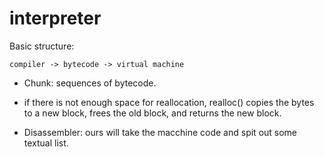 # interpreter

Basic structure:
```
compiler -> bytecode -> virtual machine
```

- Chunk: sequences of bytecode.

- if there is not enough space for reallocation, realloc() copies the bytes to a new block, frees the old block, and returns the new block.

- Disassembler: ours will take the macchine code and spit out some textual list.